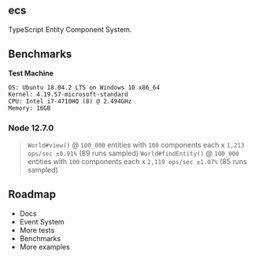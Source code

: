 ## ecs

TypeScript Entity Component System.

## Benchmarks

**Test Machine**

```
OS: Ubuntu 18.04.2 LTS on Windows 10 x86_64
Kernel: 4.19.57-microsoft-standard
CPU: Intel i7-4710HQ (8) @ 2.494GHz
Memory: 16GB
```

### Node 12.7.0

> `World#view()` @ `100_000` entities with `100` components each x `1,213 ops/sec ±0.91%` (89 runs sampled)
> `World#findEntity()` @ `100_000` entities with `100` components each x `2,119 ops/sec ±1.07%` (85 runs sampled)

## Roadmap

- Docs
- Event System
- More tests
- Benchmarks
- More examples
